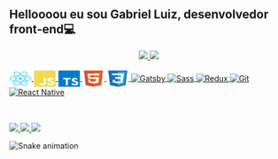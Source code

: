 ## Helloooou eu sou Gabriel Luiz, desenvolvedor front-end💻

<div align="center">
  <a href="https://github.com/gabrielluiz01">
  <img height="180em" src="https://github-readme-stats.vercel.app/api?username=gabrielluiz01&show_icons=true&theme=dark&include_all_commits=true&count_private=true"/>
  <img height="180em" src="https://github-readme-stats.vercel.app/api/top-langs/?username=gabrielluiz01&layout=compact&langs_count=7&theme=dark"/>
</div>
<div style="display: inline_block"><br>
  <img alt="ReactJS" align="center"" height="30" width="40" src="https://raw.githubusercontent.com/devicons/devicon/master/icons/react/react-original.svg">
  <img alt="JavaScript" align="center" height="30" width="40" src="https://raw.githubusercontent.com/devicons/devicon/master/icons/javascript/javascript-plain.svg">
  <img alt="TypeScript" align="center" height="30" width="40" src="https://raw.githubusercontent.com/devicons/devicon/master/icons/typescript/typescript-plain.svg">
  <img alt="HTML" align="center" height="30" width="40" src="https://raw.githubusercontent.com/devicons/devicon/master/icons/html5/html5-original.svg">
  <img alt="CSS" align="center" height="30" width="40" src="https://raw.githubusercontent.com/devicons/devicon/master/icons/css3/css3-original.svg">
  <img alt="Gatsby" align="center" height="30" width="40" src="https://cdn.jsdelivr.net/gh/devicons/devicon/icons/gatsby/gatsby-original.svg">                             
  <img alt="Sass" align="center" height="30" width="40" src="https://cdn.jsdelivr.net/gh/devicons/devicon/icons/sass/sass-original.svg"> 
  <img alt="Redux" align="center" height="30" width="40" src="https://cdn.jsdelivr.net/gh/devicons/devicon/icons/redux/redux-original.svg">
  <img alt="Git" align="center" height="30" width="40" src="https://cdn.jsdelivr.net/gh/devicons/devicon/icons/git/git-original.svg">
  <img alt="React Native" align="center" height="30" width="40" src="https://storage.googleapis.com/moravio-web/media/react_native_e0c7e12161/react_native_e0c7e12161.png">      
</div><br>
  
  ##
<div>
  <a href="https://www.linkedin.com/in/gabriel-ribeiro-66134b184" target="_blank">
    <img src="https://img.shields.io/badge/LinkedIn-0077B5?style=for-the-badge&logo=linkedin&logoColor=white">
  </a>
  <a href="https://www.instagram.com/97gabrielribeiro/" target="_blank">
    <img src="https://img.shields.io/badge/Instagram-E4405F?style=for-the-badge&logo=instagram&logoColor=white">
  </a>
<a href="mailto:gabriel.luizvieira01@gmail.com" target="_blank">
    <img src="https://img.shields.io/badge/Gmail-D14836?style=for-the-badge&logo=gmail&logoColor=white">
  </a>

![Snake animation](https://github.com/gabrielluiz01/gabrielluiz01/blob/output/github-contribution-grid-snake.svg)


</div>                                                                                                                                          
